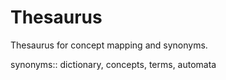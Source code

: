 # Thesaurus

Thesaurus for concept mapping and synonyms.

synonyms:: dictionary, concepts, terms, automata
